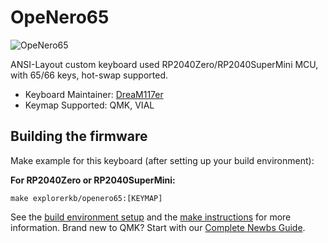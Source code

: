 # OpeNero65

![OpeNero65](https://github.com/DreaM117er/Openero65/raw/main/pic/rp0.png)

ANSI-Layout custom keyboard used RP2040Zero/RP2040SuperMini MCU, with 65/66 keys, hot-swap supported.

* Keyboard Maintainer: [DreaM117er](https://github.com/DreaM117er)
* Keymap Supported: QMK, VIAL

## Building the firmware

Make example for this keyboard (after setting up your build environment):

**For RP2040Zero or RP2040SuperMini:**

    make explorerkb/openero65:[KEYMAP]


See the [build environment setup](https://docs.qmk.fm/#/getting_started_build_tools) and the [make instructions](https://docs.qmk.fm/#/getting_started_make_guide) for more information. Brand new to QMK? Start with our [Complete Newbs Guide](https://docs.qmk.fm/#/newbs).
